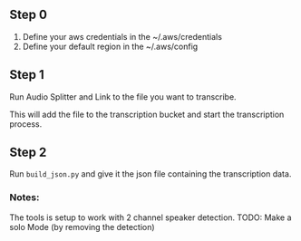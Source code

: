 ## Step 0
1. Define your aws credentials in the ~/.aws/credentials
2. Define your default region in the ~/.aws/config

## Step 1
Run Audio Splitter and Link to the file you want to transcribe.

This will add the file to the transcription bucket and start the transcription process.

## Step 2
Run `build_json.py` and give it the json file containing the transcription data.


### Notes:
The tools is setup to work with 2 channel speaker detection. TODO: Make a solo Mode (by removing the detection)

